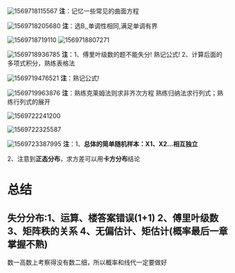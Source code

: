 ![1569718115567](C:\Users\Rocky\AppData\Roaming\Typora\typora-user-images\1569718115567.png)
**注**：记忆一些常见的曲面方程



![1569718205680](C:\Users\Rocky\AppData\Roaming\Typora\typora-user-images\1569718205680.png)
**注**：选B,,单调性相同,满足单调有界



![1569718719110](C:\Users\Rocky\AppData\Roaming\Typora\typora-user-images\1569718719110.png)
![1569718807271](C:\Users\Rocky\AppData\Roaming\Typora\typora-user-images\1569718807271.png)

![1569718936785](C:\Users\Rocky\AppData\Roaming\Typora\typora-user-images\1569718936785.png)
**注**：1、傅里叶级数的题不能失分! 熟记公式! 2、计算后面的多项式积分，熟练表格法



![1569719476521](C:\Users\Rocky\AppData\Roaming\Typora\typora-user-images\1569719476521.png)
**注**：熟记公式!



![1569719963876](C:\Users\Rocky\AppData\Roaming\Typora\typora-user-images\1569719963876.png)
**注**：熟练克莱姆法则求非齐次方程 熟练归纳法求行列式；熟练行列式的展开



![1569722241200](C:\Users\Rocky\AppData\Roaming\Typora\typora-user-images\1569722241200.png)

![1569722325587](C:\Users\Rocky\AppData\Roaming\Typora\typora-user-images\1569722325587.png)



![1569723387995](C:\Users\Rocky\AppData\Roaming\Typora\typora-user-images\1569723387995.png)
**注**：1、**总体的简单随机样本：X1、X2...相互独立**

​		2、注意到**正态分布**，求方差可以用**卡方分布**结论



# 总结

## 失分分布:1、运算、楼答案错误(1+1) 2、傅里叶级数 3、矩阵秩的关系 4、无偏估计、矩估计(概率最后一章掌握不熟)

数一高数上考察得没有数二细，所以概率和线代一定要做好